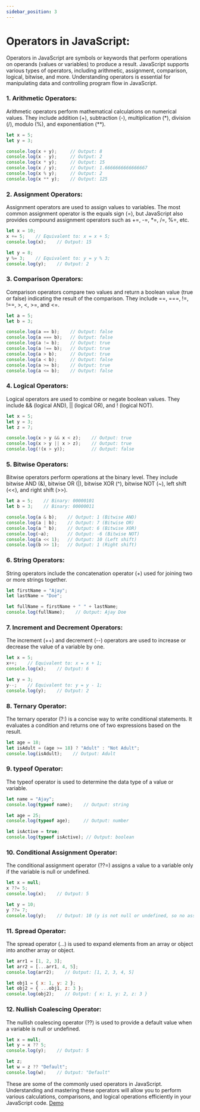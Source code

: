 ```yaml
---
sidebar_position: 3
---
```


# Operators in JavaScript:

Operators in JavaScript are symbols or keywords that perform operations on operands (values or variables) to produce a result. JavaScript supports various types of operators, including arithmetic, assignment, comparison, logical, bitwise, and more. Understanding operators is essential for manipulating data and controlling program flow in JavaScript.

### 1. Arithmetic Operators:
Arithmetic operators perform mathematical calculations on numerical values. They include addition (+), subtraction (-), multiplication (*), division (/), modulo (%), and exponentiation (**).

```javascript title="script.js"
let x = 5;
let y = 3;

console.log(x + y);     // Output: 8
console.log(x - y);     // Output: 2
console.log(x * y);     // Output: 15
console.log(x / y);     // Output: 1.6666666666666667
console.log(x % y);     // Output: 2
console.log(x ** y);    // Output: 125
```

### 2. Assignment Operators:
Assignment operators are used to assign values to variables. The most common assignment operator is the equals sign (=), but JavaScript also provides compound assignment operators such as +=, -=, *=, /=, %=, etc.

```javascript title="script.js"
let x = 10;
x += 5;    // Equivalent to: x = x + 5;
console.log(x);    // Output: 15

let y = 8;
y %= 3;    // Equivalent to: y = y % 3;
console.log(y);    // Output: 2
```

### 3. Comparison Operators:
Comparison operators compare two values and return a boolean value (true or false) indicating the result of the comparison. They include ==, ===, !=, !==, >, <, >=, and <=.

```javascript title="script.js"
let a = 5;
let b = 3;

console.log(a == b);    // Output: false
console.log(a === b);   // Output: false
console.log(a != b);    // Output: true
console.log(a !== b);   // Output: true
console.log(a > b);     // Output: true
console.log(a < b);     // Output: false
console.log(a >= b);    // Output: true
console.log(a <= b);    // Output: false
```

### 4. Logical Operators:
Logical operators are used to combine or negate boolean values. They include && (logical AND), || (logical OR), and ! (logical NOT).

```javascript title="script.js"
let x = 5;
let y = 3;
let z = 7;

console.log(x > y && x < z);    // Output: true
console.log(x > y || x > z);    // Output: true
console.log(!(x > y));          // Output: false
```

### 5. Bitwise Operators:
Bitwise operators perform operations at the binary level. They include bitwise AND (&), bitwise OR (|), bitwise XOR (^), bitwise NOT (~), left shift (<<), and right shift (>>).

```javascript title="script.js"
let a = 5;    // Binary: 00000101
let b = 3;    // Binary: 00000011

console.log(a & b);    // Output: 1 (Bitwise AND)
console.log(a | b);    // Output: 7 (Bitwise OR)
console.log(a ^ b);    // Output: 6 (Bitwise XOR)
console.log(~a);       // Output: -6 (Bitwise NOT)
console.log(a << 1);   // Output: 10 (Left shift)
console.log(b >> 1);   // Output: 1 (Right shift)
```

### 6. String Operators:
String operators include the concatenation operator (+) used for joining two or more strings together.

```javascript title="script.js"
let firstName = "Ajay";
let lastName = "Doe";

let fullName = firstName + " " + lastName;
console.log(fullName);    // Output: Ajay Doe
```

### 7. Increment and Decrement Operators:
The increment (++) and decrement (--) operators are used to increase or decrease the value of a variable by one.

```javascript title="script.js"
let x = 5;
x++;    // Equivalent to: x = x + 1;
console.log(x);    // Output: 6

let y = 3;
y--;    // Equivalent to: y = y - 1;
console.log(y);    // Output: 2
```

### 8. Ternary Operator:
The ternary operator (?:) is a concise way to write conditional statements. It evaluates a condition and returns one of two expressions based on the result.

```javascript title="script.js"
let age = 18;
let isAdult = (age >= 18) ? "Adult" : "Not Adult";
console.log(isAdult);    // Output: Adult
```

### 9. typeof Operator:
The typeof operator is used to determine the data type of a value or variable.

```javascript title="script.js"
let name = "Ajay";
console.log(typeof name);    // Output: string

let age = 25;
console.log(typeof age);     // Output: number

let isActive = true;
console.log(typeof isActive); // Output: boolean
```

### 10. Conditional Assignment Operator:
The conditional assignment operator (??=) assigns a value to a variable only if the variable is null or undefined.

```javascript title="script.js"
let x = null;
x ??= 5;
console.log(x);    // Output: 5

let y = 10;
y ??= 7;
console.log(y);    // Output: 10 (y is not null or undefined, so no assignment occurs)
```

### 11. Spread Operator:
The spread operator (...) is used to expand elements from an array or object into another array or object.

```javascript title="script.js"
let arr1 = [1, 2, 3];
let arr2 = [...arr1, 4, 5];
console.log(arr2);    // Output: [1, 2, 3, 4, 5]

let obj1 = { x: 1, y: 2 };
let obj2 = { ...obj1, z: 3 };
console.log(obj2);    // Output: { x: 1, y: 2, z: 3 }
```

### 12. Nullish Coalescing Operator:
The nullish coalescing operator (??) is used to provide a default value when a variable is null or undefined.

```javascript title="script.js"
let x = null;
let y = x ?? 5;
console.log(y);    // Output: 5

let z;
let w = z ?? "Default";
console.log(w);    // Output: "Default"
```

These are some of the commonly used operators in JavaScript. Understanding and mastering these operators will allow you to perform various calculations, comparisons, and logical operations efficiently in your JavaScript code. [Demo](https://codepen.io/ajay-dhangar/pen/PoyyVgb)